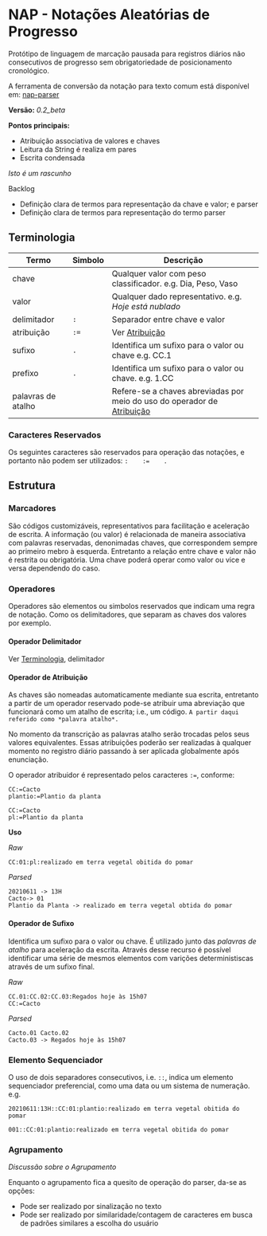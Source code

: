 # NAP - Notações Aleatórias de Progresso

Protótipo de linguagem de marcação pausada para registros diários não consecutivos de progresso sem obrigatoriedade de posicionamento cronológico.

A ferramenta de conversão da notação para texto comum está disponível em: [nap-parser](https://thethales.github.io/nap-parser/)


**Versão:** *0.2_beta*



**Pontos principais:**

- Atribuição associativa de valores e chaves
- Leitura da String é realiza em pares
- Escrita condensada

*Isto é um rascunho*

Backlog
- Definição clara de termos para representação da chave e valor; e parser
- Definição clara de termos para representação do termo parser



## Terminologia

|Termo          |Simbolo    |Descrição                                              |
|---------------|-----------|-------------------------------------------------------|
|chave          |           |Qualquer valor com peso classificador. e.g. Dia, Peso, Vaso|
|valor          |           |Qualquer dado representativo. e.g. *Hoje está nublado* |
|delimitador    |```:```    |Separador entre chave e valor                          |
|atribuição     |```:=```   |Ver [Atribuição](####Operador-de-Atribuição)           |
|sufixo         |```.```    |Identifica um sufixo para o valor ou chave  e.g. CC.1  |
|prefixo        |```.```    |Identifica um sufixo para o valor ou chave. e.g. 1<span>.CC  |
|palavras de atalho|            |Refere-se a chaves abreviadas por meio do uso do operador de [Atribuição](####Operador-de-Atribuição)|


### Caracteres Reservados

Os seguintes caracteres são reservados para operação das notações, e portanto não podem ser utilizados: ``` :    :=    . ```
## Estrutura

### Marcadores

São códigos customizáveis, representativos para facilitação e aceleração de escrita. A informação (ou valor) é relacionada de maneira associativa com palavras reservadas, denonimadas chaves, que correspondem sempre ao primeiro mebro à esquerda. 
Entretanto a relação entre chave e valor não é restrita ou obrigatória. Uma chave poderá operar como valor ou vice e versa dependendo do caso.

### Operadores

Operadores são elementos ou simbolos reservados que indicam uma regra de notação. Como os delimitadores, que separam as chaves dos valores por exemplo.
#### Operador Delimitador

Ver [Terminologia](##Terminologia), delimitador
#### Operador de Atribuição

As chaves são nomeadas automaticamente mediante sua escrita, entretanto a partir de um operador reservado pode-se atribuir uma abreviação que funcionará como um atalho de escrita; i.e., um código. 
```A partir daqui referido como *palavra atalho*.```

No momento da transcrição as palavras atalho serão trocadas pelos seus valores equivalentes.
Essas atribuições poderão ser realizadas à qualquer momento no registro diário passando à ser aplicada globalmente após enunciação.

O operador atribuidor é representado pelos caracteres ```:=```, conforme:

```
CC:=Cacto
plantio:=Plantio da planta
```

```
CC:=Cacto
pl:=Plantio da planta
```
**Uso**


*Raw*
```
CC:01:pl:realizado em terra vegetal obitida do pomar
```

*Parsed*
```
20210611 -> 13H
Cacto-> 01
Plantio da Planta -> realizado em terra vegetal obtida do pomar
```



#### Operador de Sufixo

Identifica um sufixo para o valor ou chave.
É utilizado junto das *palavras de atalho* para aceleração da escrita. Através desse recurso é possível identificar uma série de mesmos elementos com varições deterministiscas através de um sufixo final. 

*Raw*
```
CC.01:CC.02:CC.03:Regados hoje às 15h07
CC:=Cacto
```

*Parsed*
```
Cacto.01 Cacto.02
Cacto.03 -> Regados hoje às 15h07
```
### Elemento Sequenciador

O uso de dois separadores consecutivos, i.e.  ```::```, indica um elemento sequenciador preferencial, como uma data ou um sistema de numeração. e.g.

```
20210611:13H::CC:01:plantio:realizado em terra vegetal obitida do pomar
```
```
001::CC:01:plantio:realizado em terra vegetal obitida do pomar
```

### Agrupamento



*Discussão sobre o Agrupamento*

Enquanto o agrupamento fica a quesito de operação do parser, da-se as opções:
- Pode ser realizado por sinalização no texto
- Pode ser realizado por similaridade/contagem de caracteres em busca de padrões similares a escolha do usuário






